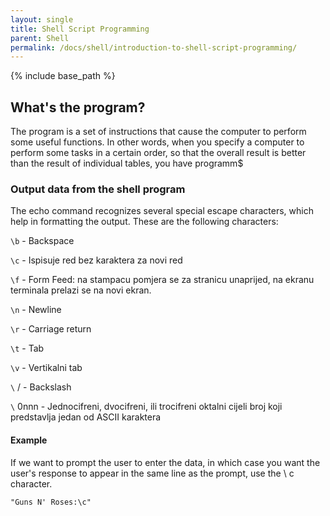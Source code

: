 ```yaml
---
layout: single
title: Shell Script Programming
parent: Shell
permalink: /docs/shell/introduction-to-shell-script-programming/
---
```


{% include base_path %}

## What's the program?

The program is a set of instructions that cause the computer to perform some useful functions.
In other words, when you specify a computer to perform some tasks in a certain order, so that the overall result is better than the result of individual tables, you have programm$

### Output data from the shell program

The echo command recognizes several special escape characters, which help in formatting the output.
These are the following characters:

`\b` - Backspace

`\c` - Ispisuje red bez karaktera za novi red

`\f` - Form Feed: na stampacu pomjera se za stranicu unaprijed, na ekranu terminala prelazi se na novi ekran.

`\n` - Newline

`\r` - Carriage return

`\t` - Tab

`\v` - Vertikalni tab

`\` / - Backslash

`\` 0nnn - Jednocifreni, dvocifreni, ili trocifreni oktalni cijeli broj koji predstavlja jedan od ASCII karaktera


#### Example

If we want to prompt the user to enter the data, in which case you want the user's response to appear in the same line as the prompt, use the \ c character.

``` "Guns N' Roses:\c" ```


